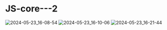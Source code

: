 # JS-core---2

![2024-05-23_16-08-54](https://github.com/Davidlifelover/JS-core---2/assets/142506024/702b6234-f6b3-4ee8-8afd-326e97403c5d)
![2024-05-23_16-10-06](https://github.com/Davidlifelover/JS-core---2/assets/142506024/f1178aa5-de52-4f39-bb5c-fc6e60000b6f)
![2024-05-23_16-21-44](https://github.com/Davidlifelover/JS-core---2/assets/142506024/2249290b-d08d-49f3-84d3-e1153d93861b)
